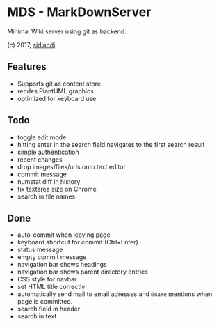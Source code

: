 # MDS - MarkDownServer

Minimal Wiki server using git as backend.

(c) 2017, [sidiandi](https://github.com/sidiandi).

## Features
- Supports git as content store
- rendes PlantUML graphics
- optimized for keyboard use

## Todo

* toggle edit mode
* hitting enter in the search field navigates to the first search result
* simple authentication
* recent changes
* drop images/files/urls onto text editor
* commit message
* numstat diff in history
* fix textarea size on Chrome
* search in file names

## Done

* auto-commit when leaving page
* keyboard shortcut for commit (Ctrl+Enter)
* status message
* empty commit message 
* navigation bar shows headings
* navigation bar shows parent directory entries
* CSS style for navbar
* set HTML title correctly
* automatically send mail to email adresses and `@name` mentions when page is committed.
* search field in header
* search in text


